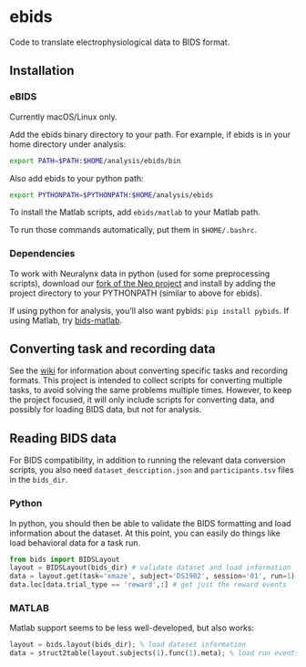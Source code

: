 # ebids
Code to translate electrophysiological data to BIDS format.

## Installation

### eBIDS

Currently macOS/Linux only.

Add the ebids binary directory to your path. For example, if ebids is in your home directory under analysis:
```bash
export PATH=$PATH:$HOME/analysis/ebids/bin
```

Also add ebids to your python path:
```bash
export PYTHONPATH=$PYTHONPATH:$HOME/analysis/ebids
```

To install the Matlab scripts, add `ebids/matlab` to your Matlab path.

To run those commands automatically, put them in `$HOME/.bashrc`.

### Dependencies

To work with Neuralynx data in python (used for some preprocessing scripts), download our [fork of the Neo project](https://github.com/prestonlab/python-neo) and install by adding the project directory to your PYTHONPATH (similar to above for ebids).

If using python for analysis, you'll also want pybids: `pip install pybids`. If using Matlab, try [bids-matlab](https://github.com/bids-standard/bids-matlab).

## Converting task and recording data

See the [wiki](https://github.com/prestonlab/ebids/wiki) for information about converting specific tasks and recording formats. This project is intended to collect scripts for converting multiple tasks, to avoid solving the same problems multiple times. However, to keep the project focused, it will only include scripts for converting data, and possibly for loading BIDS data, but not for analysis.

## Reading BIDS data

For BIDS compatibility, in addition to running the relevant data conversion scripts, you also need `dataset_description.json` and `participants.tsv` files in the `bids_dir`.

### Python

In python, you should then be able to validate the BIDS formatting and load information about the dataset. At this point, you can easily do things like load behavioral data for a task run.

```python
from bids import BIDSLayout
layout = BIDSLayout(bids_dir) # validate dataset and load information
data = layout.get(task='xmaze', subject='DS1902', session='01', run=1).get_df() # load run events
data.loc[data.trial_type == 'reward',:] # get just the reward events
```

### MATLAB

Matlab support seems to be less well-developed, but also works:

```octave
layout = bids.layout(bids_dir); % load dataset information
data = struct2table(layout.subjects(1).func(1).meta); % load run events
```
